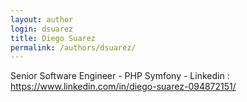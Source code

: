 ```yaml
---
layout: author
login: dsuarez
title: Diego Suarez
permalink: /authors/dsuarez/
---
```

Senior Software Engineer - PHP Symfony - Linkedin : https://www.linkedin.com/in/diego-suarez-094872151/
